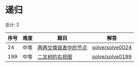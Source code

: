 # 递归

<!--- table -->

总计: 2

| 序号 | 难度 | 题目                                                                            | 解答                                  |
| ---- | ---- | ------------------------------------------------------------------------------- | ------------------------------------- |
| 24   | 中等 | [两两交换链表中的节点](https://leetcode-cn.com/problems/swap-nodes-in-pairs/)   | [solve/solve0024](../solve/solve0024) |
| 199  | 中等 | [二叉树的右视图](https://leetcode-cn.com/problems/binary-tree-right-side-view/) | [solve/solve0199](../solve/solve0199) |
